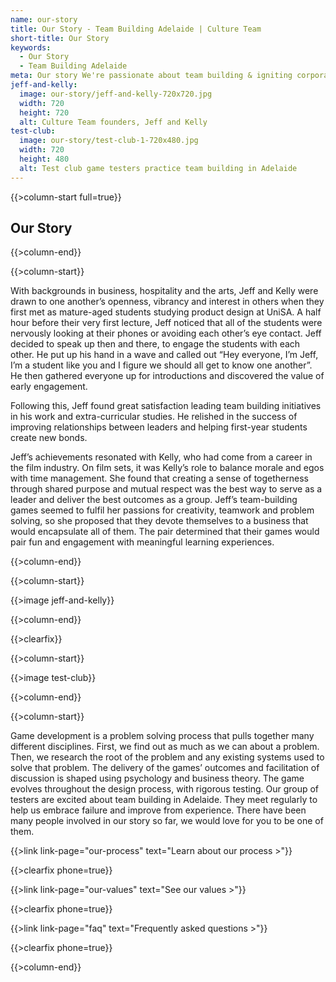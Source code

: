 ```yaml
---
name: our-story
title: Our Story - Team Building Adelaide | Culture Team
short-title: Our Story
keywords:
  - Our Story
  - Team Building Adelaide
meta: Our story We're passionate about team building & igniting corporate culture in Adelaide with our B2B service for team building game sessions.
jeff-and-kelly: 
  image: our-story/jeff-and-kelly-720x720.jpg
  width: 720
  height: 720
  alt: Culture Team founders, Jeff and Kelly
test-club:
  image: our-story/test-club-1-720x480.jpg
  width: 720
  height: 480
  alt: Test club game testers practice team building in Adelaide
---
```

{{>column-start full=true}}

## Our Story

{{>column-end}}

{{>column-start}}

With backgrounds in business, hospitality and the arts, Jeff and Kelly were drawn to one another’s openness, vibrancy and interest in others when they first met as mature-aged students studying product design at UniSA. A half hour before their very first lecture, Jeff noticed that all of the students were nervously looking at their phones or avoiding each other’s eye contact. Jeff decided to speak up then and there, to engage the students with each other. He put up his hand in a wave and called out “Hey everyone, I’m Jeff, I’m a student like you and I figure we should all get to know one another”. He then gathered everyone up for introductions and discovered the value of early engagement.

Following this, Jeff found great satisfaction leading team building initiatives in his work and extra-curricular studies. He relished in the success of improving relationships between leaders and helping first-year students create new bonds.

Jeff’s achievements resonated with Kelly, who had come from a career in the film industry. On film sets, it was Kelly’s role to balance morale and egos with time management. She found that creating a sense of togetherness through shared purpose and mutual respect was the best way to serve as a leader and deliver the best outcomes as a group. Jeff’s team-building games seemed to fulfil her passions for creativity, teamwork and problem solving, so she proposed that they devote themselves to a business that would encapsulate all of them. The pair determined that their games would pair fun and engagement with meaningful learning experiences.

{{>column-end}}

{{>column-start}}

{{>image jeff-and-kelly}}

{{>column-end}}

{{>clearfix}}

{{>column-start}}

{{>image test-club}}

{{>column-end}}

{{>column-start}}

Game development is a problem solving process that pulls together many different disciplines. First, we find out as much as we can about a problem. Then, we research the root of the problem and any existing systems used to solve that problem. The delivery of the games’ outcomes and facilitation of discussion is shaped using psychology and business theory. The game evolves throughout the design process, with rigorous testing. Our group of testers are excited about team building in Adelaide. They meet regularly to help us embrace failure and improve from experience. There have been many people involved in our story so far, we would love for you to be one of them.

{{>link link-page="our-process" text="Learn about our process >"}}

{{>clearfix phone=true}}

{{>link link-page="our-values" text="See our values >"}}

{{>clearfix phone=true}}

{{>link link-page="faq" text="Frequently asked questions >"}}

{{>clearfix phone=true}}

{{>column-end}}